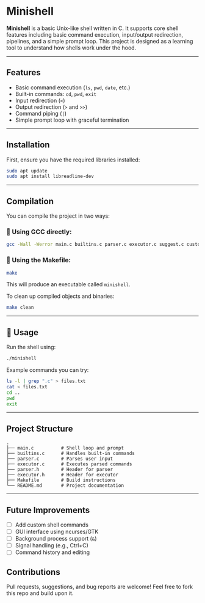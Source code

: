 #  Minishell

**Minishell** is a basic Unix-like shell written in C. It supports core shell features including basic command execution, input/output redirection, pipelines, and a simple prompt loop. This project is designed as a learning tool to understand how shells work under the hood.

---

##  Features

- Basic command execution (`ls`, `pwd`, `date`, etc.)
- Built-in commands: `cd`, `pwd`, `exit`
- Input redirection (`<`)
- Output redirection (`>` and `>>`)
- Command piping (`|`)
- Simple prompt loop with graceful termination

---

##  Installation

First, ensure you have the required libraries installed:

```bash
sudo apt update
sudo apt install libreadline-dev
```

---

##  Compilation

You can compile the project in two ways:

### 🔸 Using GCC directly:

```bash
gcc -Wall -Werror main.c builtins.c parser.c executor.c suggest.c custom.c  -o minishell -lreadline -lncurses
```

### 🔸 Using the Makefile:

```bash
make
```

This will produce an executable called `minishell`.

To clean up compiled objects and binaries:

```bash
make clean
```

---

## 🚀 Usage

Run the shell using:

```bash
./minishell
```

Example commands you can try:

```bash
ls -l | grep ".c" > files.txt
cat < files.txt
cd ..
pwd
exit
```

---

##  Project Structure

```
.
├── main.c          # Shell loop and prompt
├── builtins.c      # Handles built-in commands
├── parser.c        # Parses user input
├── executor.c      # Executes parsed commands
├── parser.h        # Header for parser
├── executor.h      # Header for executor
├── Makefile        # Build instructions
└── README.md       # Project documentation
```

---

##  Future Improvements

- [ ] Add custom shell commands
- [ ] GUI interface using ncurses/GTK
- [ ] Background process support (`&`)
- [ ] Signal handling (e.g., Ctrl+C)
- [ ] Command history and editing

## Contributions

Pull requests, suggestions, and bug reports are welcome! Feel free to fork this repo and build upon it.
